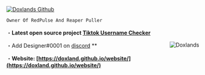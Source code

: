 <a href="https://doxland.github.io/website/" target="_blank"> <img src="https://c.tenor.com/lke_O1TgxVIAAAAM/grunge-aesthetic.gif" alt="Doxlands Github"/></a>
```js
Owner Of RedPulse And Reaper Puller
```



・**Latest open source project [Tiktok Username Checker](https://github.com/doxland/Tiktok-OGU-checker)**

・Add Designer#0001 on [discord](https://doxland.github.io/website/) **
</a><img align="right" src="https://i.pinimg.com/originals/cc/36/32/cc3632742443ea562b8b498840440c17.gif" alt="Doxlands" /> </p>
・**Website: [https://doxland.github.io/website/](https://doxland.github.io/website/)**
